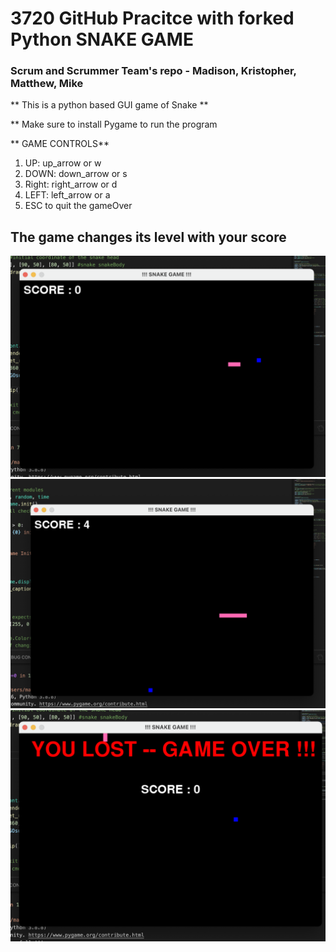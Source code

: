 # 3720 GitHub Pracitce with forked Python SNAKE GAME
### Scrum and Scrummer Team's repo - Madison, Kristopher, Matthew, Mike

** This is a python based GUI game of Snake **

** Make sure to install Pygame to run the program

** GAME CONTROLS**
1) UP: up_arrow or w
2) DOWN: down_arrow or s
3) Right: right_arrow or d
4) LEFT: left_arrow or a
5) ESC to quit the gameOver



## The game changes its level with your score
![Alt text](Snaps/1.png?raw=true "Title")
![Alt text](Snaps/2.png?raw=true "Title")
![Alt text](Snaps/3.png?raw=true "Title")

